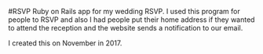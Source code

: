 #RSVP
Ruby on Rails app for my wedding RSVP. I used this program for people to RSVP and also I had people put their home address if they wanted to attend the reception and the website sends a notification to our email.

I created this on November in 2017.